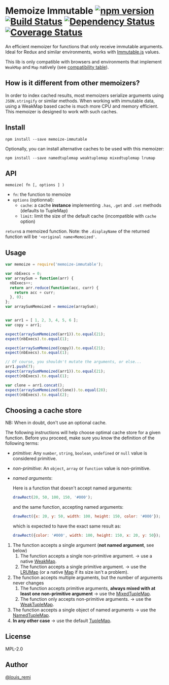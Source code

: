 # Memoize Immutable [![npm version](https://badge.fury.io/js/memoize-immutable.svg)](https://badge.fury.io/js/memoize-immutable) [![Build Status](https://travis-ci.org/memoize-immutable/memoize-immutable.svg?branch=master)](https://travis-ci.org/memoize-immutable/memoize-immutable) [![Dependency Status](https://david-dm.org/memoize-immutable/memoize-immutable.svg)](https://david-dm.org/memoize-immutable/memoize-immutable) [![Coverage Status](https://coveralls.io/repos/github/memoize-immutable/memoize-immutable/badge.svg?branch=master)](https://coveralls.io/github/memoize-immutable/memoize-immutable?branch=master)

An efficient memoizer for functions that only receive immutable arguments. Ideal for Redux and similar environments, works with [Immutable.js](https://facebook.github.io/immutable-js/) values.

This lib is only compatible with browsers and environments that implement `WeakMap` and `Map` natively (see [compatibility table](https://kangax.github.io/compat-table/es6/#test-WeakMap)).

## How is it different from other memoizers?

In order to index cached results, most memoizers serialize arguments using `JSON.stringify` or similar methods.
When working with immutable data, using a WeakMap based cache is much more CPU and memory efficient.
This memoizer is designed to work with such caches.

## Install

    npm install --save memoize-immutable

Optionally, you can install alternative caches to be used with this memoizer:

    npm install --save namedtuplemap weaktuplemap mixedtuplemap lrumap

## API

    memoize( fn [, options ] )

- `fn`: the function to memoize
- `options` (optionnal):
  - `cache`: a cache **instance** implementing `.has`, `.get` and `.set` methods (defaults to TupleMap)
  - `limit`: limit the size of the default cache (incompatible with `cache` option)

`return`s a memoized function.
Note: the `.displayName` of the returned function will be `'<original name>Memoized'`.

## Usage

```javascript
var memoize = require('memoize-immutable');

var nbExecs = 0;
var arraySum = function(arr) {
  nbExecs++;
  return arr.reduce(function(acc, curr) {
    return acc + curr;
  }, 0);
};
var arraySumMemoized = memoize(arraySum);


var arr1 = [ 1, 2, 3, 4, 5, 6 ];
var copy = arr1;

expect(arraySumMemoized(arr1)).to.equal(21);
expect(nbExecs).to.equal(1);

expect(arraySumMemoized(copy)).to.equal(21);
expect(nbExecs).to.equal(1);

// Of course, you shouldn't mutate the arguments, or else...
arr1.push(7);
expect(arraySumMemoized(arr1)).to.equal(21);
expect(nbExecs).to.equal(1);

var clone = arr1.concat();
expect(arraySumMemoized(clone)).to.equal(28);
expect(nbExecs).to.equal(2);
```

## Choosing a cache store

NB: When in doubt, don't use an optional cache.

The following instructions will help choose optimal cache store for a given function. Before you proceed, make sure you know the definition of the following terms:
- *primitive*: Any `number`, `string`, `boolean`, `undefined` or `null` value is considered primitive.
- *non-primitive*: An `object`, `array` or `function` value is non-primitive.
- *named arguments*:

    Here is a function that doesn't accept named arguments:
    
    ```js
    drawRect(20, 50, 100, 150, '#000');
    ```
    
    and the same function, accepting named arguments:
    
    ```js
    drawRect({x: 20, y: 50, width: 100, height: 150, color: '#000'});
    ```
    
    which is expected to have the exact same result as:
    
    ```js
    drawRect({color: '#000', width: 100, height: 150, x: 20, y: 50});
    ```

1. The function accepts a single argument (**not named argument**, see below)
    1. The function accepts a single non-primitive argument.
        → use a native [WeakMap](https://developer.mozilla.org/en-US/docs/Web/JavaScript/Reference/Global_Objects/WeakMap).
    2. The function accepts a single primitive argument.
        → use the [LRUMap](https://github.com/memoize-immutable/LRUMap) (or a native [Map](https://developer.mozilla.org/en-US/docs/Web/JavaScript/Reference/Global_Objects/Map) if its size isn't a problem).
2. The function accepts multiple arguments, but the number of arguments never changes
    1. The function accepts primitive arguments, **always mixed with at least one non-primitive argument**
        → use the [MixedTupleMap](https://github.com/memoize-immutable/MixedTupleMap).
    2. The function only accepts non-primitive arguments.
        → use the [WeakTupleMap](https://github.com/memoize-immutable/WeakTupleMap).
3. The function accepts a single object of named arguments
    → use the [NamedTupleMap](https://github.com/memoize-immutable/NamedTupleMap).
4. **In any other case**
    → use the default [TupleMap](https://github.com/memoize-immutable/TupleMap).

## License

MPL-2.0

## Author

[@louis_remi](https://twitter.com/louis_remi)
